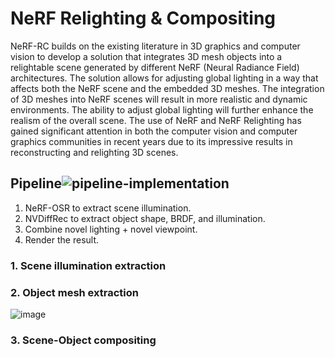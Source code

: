 # NeRF Relighting & Compositing
NeRF-RC builds on the existing literature in 3D graphics and computer vision to develop a solution that integrates 3D mesh objects into a relightable scene generated by different NeRF (Neural Radiance Field) architectures. The solution allows for adjusting global lighting in a way that affects both the NeRF scene and the embedded 3D meshes. The integration of 3D meshes into NeRF scenes will result in more realistic and dynamic environments. The ability to adjust global lighting will further enhance the realism of the overall scene. The use of NeRF and NeRF Relighting has gained significant attention in both the computer vision and computer graphics communities in recent years due to its impressive results in reconstructing and relighting 3D scenes.

## Pipeline![pipeline-implementation](https://github.com/SherifGabr/NeRF-RC/assets/20493629/fff93102-6059-4fb6-b676-b8713d26e744)

1. NeRF-OSR to extract scene illumination.
2. NVDiffRec to extract object shape, BRDF, and illumination.
3. Combine novel lighting + novel viewpoint.
4. Render the result.

### 1. Scene illumination extraction
### 2. Object mesh extraction
![image](https://user-images.githubusercontent.com/20493629/216842943-edb20743-04ec-4c84-9991-63c31aaa75d4.png)

### 3. Scene-Object compositing
